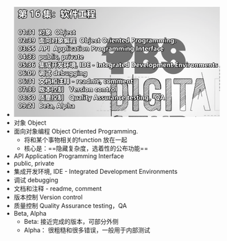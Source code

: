 - ![image.png](../assets/image_1653795874409_0.png)
- 对象 Object
- 面向对象编程 Object Oriented Programming.
	- 将和某个事物相关的function 放在一起
	- 核心是：==隐藏复杂度，选着性的公布功能==
- API Application Programming Interface
- public, private
- 集成开发环境, IDE - Integrated Development Environments
- 调试 debugging
- 文档和注释 - readme, comment
- 版本控制 Version control
- 质量控制 Quality Assurance testing，QA
- Beta, Alpha
	- Beta: 接近完成的版本，可部分外侧
	- Alpha： 很粗糙和很多错误，一般用于内部测试